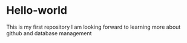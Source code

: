 # Hello-world
This is my first repository
I am looking forward to learning more about github and database management
